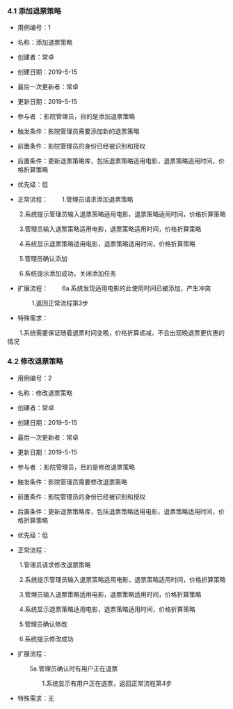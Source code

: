 
### 4.1 添加退票策略
- 用例编号：1  

- 名称：添加退票策略                                

- 创建者：常卓

- 创建日期：2019-5-15

- 最后一次更新者：常卓

- 更新日期：2019-5-15

- 参与者 ：影院管理员，目的是添加退票策略

- 触发条件：影院管理员需要添加新的退票策略

- 前置条件：影院管理员的身份已经被识别和授权

- 后置条件：更新退票策略库，包括退票策略适用电影，退票策略适用时间，价格折算策略

- 优先级：低

- 正常流程：
 &ensp;&ensp;&ensp;&ensp;1.管理员请求添加退票策略

 &ensp;&ensp;&ensp;&ensp;2.系统提示管理员输入退票策略适用电影，退票策略适用时间，价格折算策略

 &ensp;&ensp;&ensp;&ensp;3.管理员输入退票策略适用电影，退票策略适用时间，价格折算策略

 &ensp;&ensp;&ensp;&ensp;4.系统显示退票策略适用电影，退票策略适用时间，价格折算策略

 &ensp;&ensp;&ensp;&ensp;5.管理员确认添加

 &ensp;&ensp;&ensp;&ensp;6.系统提示添加成功，关闭添加任务

- 扩展流程：
&ensp;&ensp;&ensp;&ensp;6a.系统发现适用电影的此使用时间已被添加，产生冲突

 &ensp;&ensp;&ensp;&ensp;&ensp;&ensp;&ensp;&ensp;1.返回正常流程第3步

- 特殊需求：

&ensp;&ensp;&ensp;&ensp;1.系统需要保证随着退票时间变晚，价格折算递减，不会出现晚退票更优惠的情况

### 4.2 修改退票策略
- 用例编号：2

- 名称：修改退票策略                                                    
- 创建者：常卓

- 创建日期：2019-5-15

- 最后一次更新者：常卓

- 更新日期：2019-5-15

- 参与者 ：影院管理员，目的是修改退票策略 

- 触发条件：影院管理员需要修改退票策略

- 前置条件：影院管理员的身份已经被识别和授权

- 后置条件：更新退票策略库，包括退票策略适用电影，退票策略适用时间，价格折算策略

- 优先级：低

- 正常流程：

&ensp;&ensp;&ensp;&ensp;1.管理员请求修改退票策略

&ensp;&ensp;&ensp;&ensp;2.系统提示管理员输入退票策略适用电影，退票策略适用时间，价格折算策略

&ensp;&ensp;&ensp;&ensp;3.管理员输入退票策略适用电影，退票策略适用时间，价格折算策略

&ensp;&ensp;&ensp;&ensp;4.系统显示退票策略适用电影，退票策略适用时间，价格折算策略

&ensp;&ensp;&ensp;&ensp;5.管理员确认修改

&ensp;&ensp;&ensp;&ensp;6.系统提示修改成功

- 扩展流程：

  &ensp;&ensp;&ensp;&ensp;5a.管理员确认时有用户正在退票

  &ensp;&ensp;&ensp;&ensp;&ensp;&ensp;&ensp;&ensp;1.系统显示有用户正在退票，返回正常流程第4步

- 特殊需求：无